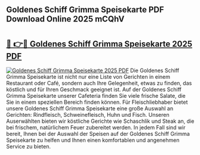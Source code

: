 ## Goldenes Schiff Grimma Speisekarte PDF Download Online 2025 mCQhV

# <h2><a href="http://gc92j4s.nevu.top/?p=Goldenes+Schiff+Grimma+Speisekarte">🔗 👉🔴 Goldenes Schiff Grimma Speisekarte 2025 PDF</a></h2>

[![Goldenes Schiff Grimma Speisekarte 2025 PDF](https://i.imgur.com/dBaPXMq.png)](http://gc92j4s.nevu.top/?p=Goldenes+Schiff+Grimma+Speisekarte)
Die Goldenes Schiff Grimma Speisekarte ist nicht nur eine Liste von Gerichten in einem Restaurant oder Café, sondern auch Ihre Gelegenheit, etwas zu finden, das köstlich und für Ihren Geschmack geeignet ist. Auf der Goldenes Schiff Grimma Speisekarte unserer Cafeteria finden Sie viele frische Salate, die Sie in einem speziellen Bereich finden können. Für Fleischliebhaber bietet unsere Goldenes Schiff Grimma Speisekarte eine große Auswahl an Gerichten: Rindfleisch, Schweinefleisch, Huhn und Fisch. Unseren Auserwählten bieten wir köstliche Gerichte wie Schaschlik und Steak an, die bei frischem, natürlichem Feuer zubereitet werden. In jedem Fall sind wir bereit, Ihnen bei der Auswahl der Speisen auf der Goldenes Schiff Grimma Speisekarte zu helfen und Ihnen einen komfortablen und angenehmen Service zu bieten.
